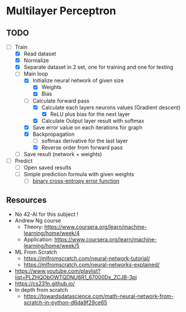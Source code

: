 # Multilayer Perceptron

## TODO

-   [ ] Train
    -   [x] Read dataset
    -   [x] Normalize
    -   [x] Separate dataset in 2 set, one for training and one for testing
    -   [ ] Main loop
        -   [x] Initialize neural network of given size
            -   [x] Weights
            -   [x] Bias
        -   [ ] Calculate forward pass
            -   [x] Calculate each layers neurons values (Gradient descent)
                -   [x] ReLU plus bias for the next layer
            -   [x] Calculate Output layer result with softmax
        -   [x] Save error value on each iterations for graph
        -   [x] Backpropagation
            -   [ ] softmax derivative for the last layer
            *  [x] Reverse order from forward pass
    -   [ ] Save result (network + weights)
-   [ ] Predict
    -   [ ] Open saved results
    -   [ ] Simple prediction formula with given weights
        -   [ ] [binary cross-entropy error function](https://en.wikipedia.org/wiki/Cross_entropy#Cross-entropy_error_function_and_logistic_regression)

## Resources

-   No 42-AI for this subject !
-   Andrew Ng course
    -   Theory: https://www.coursera.org/learn/machine-learning/home/week/4
    -   Application: https://www.coursera.org/learn/machine-learning/home/week/5
-   ML From Scratch
    -   https://mlfromscratch.com/neural-network-tutorial/
    -   https://mlfromscratch.com/neural-networks-explained/
-   https://www.youtube.com/playlist?list=PLZHQObOWTQDNU6R1_67000Dx_ZCJB-3pi
-   https://cs231n.github.io/
-   In depth from scratch
    -   https://towardsdatascience.com/math-neural-network-from-scratch-in-python-d6da9f29ce65
